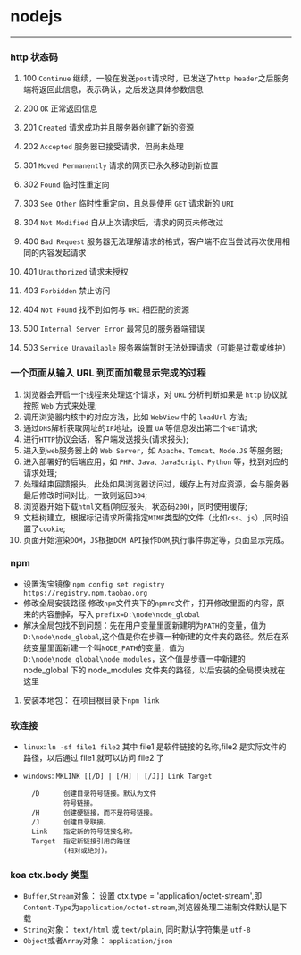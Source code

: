 # nodejs

---

### http 状态码

1.  100 `Continue` 继续，一般在发送`post`请求时，已发送了`http header`之后服务端将返回此信息，表示确认，之后发送具体参数信息
2.  200 `OK` 正常返回信息
3.  201 `Created` 请求成功并且服务器创建了新的资源
4.  202 `Accepted` 服务器已接受请求，但尚未处理
5.  301 `Moved Permanently` 请求的网页已永久移动到新位置
6.  302 `Found` 临时性重定向
7.  303 `See Other` 临时性重定向，且总是使用 `GET` 请求新的 `URI`
8.  304 `Not Modified` 自从上次请求后，请求的网页未修改过

9.  400 `Bad Request` 服务器无法理解请求的格式，客户端不应当尝试再次使用相同的内容发起请求
10. 401 `Unauthorized` 请求未授权
11. 403 `Forbidden` 禁止访问
12. 404 `Not Found` 找不到如何与 `URI` 相匹配的资源

13. 500 `Internal Server Error` 最常见的服务器端错误
14. 503 `Service Unavailable` 服务器端暂时无法处理请求（可能是过载或维护）

### 一个页面从输入 URL 到页面加载显示完成的过程

1.  浏览器会开启一个线程来处理这个请求，对 `URL` 分析判断如果是 `http` 协议就按照 `Web` 方式来处理;
2.  调用浏览器内核中的对应方法，比如 `WebView` 中的 `loadUrl` 方法;
3.  通过`DNS`解析获取网址的`IP`地址，设置 `UA` 等信息发出第二个`GET`请求;
4.  进行`HTTP`协议会话，客户端发送报头(请求报头);
5.  进入到`web`服务器上的 `Web Server`，如 `Apache、Tomcat、Node.JS` 等服务器;
6.  进入部署好的后端应用，如 `PHP、Java、JavaScript、Python` 等，找到对应的请求处理;
7.  处理结束回馈报头，此处如果浏览器访问过，缓存上有对应资源，会与服务器最后修改时间对比，一致则返回`304`;
8.  浏览器开始下载`html`文档(响应报头，状态码`200`)，同时使用缓存;
9.  文档树建立，根据标记请求所需指定`MIME`类型的文件（比如`css`、`js`）,同时设置了`cookie`;
10. 页面开始渲染`DOM`，`JS`根据`DOM API`操作`DOM`,执行事件绑定等，页面显示完成。

### npm

* 设置淘宝镜像 `npm config set registry https://registry.npm.taobao.org`
* 修改全局安装路径 修改`npm`文件夹下的`npmrc`文件，打开修改里面的内容，原来的内容删掉，写入 `prefix=D:\node\node_global`
* 解决全局包找不到问题：先在用户变量里面新建明为`PATH`的变量，值为`D:\node\node_global`,这个值是你在步骤一种新建的文件夹的路径。然后在系统变量里面新建一个叫`NODE_PATH`的变量，值为`D:\node\node_global\node_modules`，这个值是步骤一中新建的 node_global 下的 node_modules 文件夹的路径，以后安装的全局模块就在这里

1.  安装本地包： 在项目根目录下`npm link`

### 软连接

* `linux`: `ln -sf file1 file2` 其中 file1 是软件链接的名称,file2 是实际文件的路径，以后通过 file1 就可以访问 file2 了
* `windows`: `MKLINK [[/D] | [/H] | [/J]] Link Target`

        /D      创建目录符号链接。默认为文件
                符号链接。
        /H      创建硬链接，而不是符号链接。
        /J      创建目录联接。
        Link    指定新的符号链接名称。
        Target  指定新链接引用的路径
                (相对或绝对)。


### koa ctx.body 类型

* `Buffer`,`Stream`对象： 设置 ctx.type = 'application/octet-stream',即`Content-Type`为`application/octet-stream`,浏览器处理二进制文件默认是下载
* `String`对象： `text/html` 或 `text/plain`, 同时默认字符集是 `utf-8`
* `Object`或者`Array`对象： `application/json`
